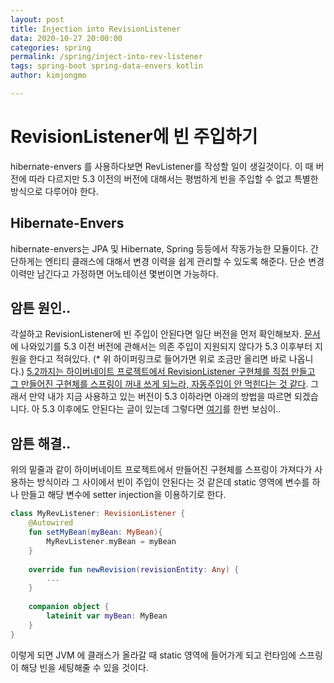 ```yaml
---
layout: post
title: Injection into RevisionListener
data: 2020-10-27 20:00:00
categories: spring
permalink: /spring/inject-into-rev-listener
tags: spring-boot spring-data-envers kotlin 
author: kimjongmo

---
```




# RevisionListener에 빈 주입하기

hibernate-envers 를 사용하다보면 RevListener를 작성할 일이 생길것이다. 이 때 버전에 따라 다르지만 5.3 이전의 버전에 대해서는 평범하게 빈을 주입할 수 없고 특별한 방식으로 다루어야 한다.



## Hibernate-Envers

hibernate-envers는 JPA 및 Hibernate, Spring 등등에서 작동가능한 모듈이다. 간단하게는 엔티티 클래스에 대해서 변경 이력을 쉽게 관리할 수 있도록 해준다. 단순 변경 이력만 남긴다고 가정하면 어노테이션 몇번이면 가능하다. 



## 암튼 원인..

각설하고 RevisionListener에 빈 주입이 안된다면 일단 버전을 먼저 확인해보자.  [문서](https://docs.jboss.org/hibernate/orm/current/userguide/html_single/Hibernate_User_Guide.html#envers-tracking-modified-entities-revchanges)에 나와있기를 5.3 이전 버전에 관해서는 의존 주입이 지원되지 않다가 5.3 이후부터 지원을 한다고 적혀있다. (* 위 하이퍼링크로 들어가면 위로 조금만 올리면 바로 나옵니다.) <u>5.2까지는 하이버네이트 프로젝트에서 RevisionListener 구현체를 직접 만들고 그 만들어진 구현체를 스프링이 꺼내 쓰게 되느라, 자동주입이 안 먹힌다는 것 같다</u>. 그래서 만약 내가 지금 사용하고 있는 버전이 5.3 이하라면 아래의 방법을 따르면 되겠습니다. 아 5.3 이후에도 안된다는 글이 있는데 그렇다면 [여기](https://stackoverflow.com/questions/57902388/how-to-inject-spring-beans-into-the-hibernate-envers-revisionlistener/57910884#57910884)를 한번 보심이..



## 암튼 해결..

위의 밑줄과 같이 하이버네이트 프로젝트에서 만들어진 구현체를 스프링이 가져다가 사용하는 방식이라 그 사이에서 빈이 주입이 안된다는 것 같은데 static 영역에 변수를 하나 만들고 해당 변수에 setter injection을 이용하기로 한다. 

```kotlin
class MyRevListener: RevisionListener {
    @Autowired
    fun setMyBean(myBean: MyBean){
        MyRevListener.myBean = myBean
    }
    
    override fun newRevision(revisionEntity: Any) {
        ...
    }
    
    companion object {
        lateinit var myBean: MyBean
    }
}
```

이렇게 되면 JVM 에 클래스가 올라갈 때 static 영역에 들어가게 되고 런타임에 스프링이 해당 빈을 세팅해줄 수 있을 것이다.



